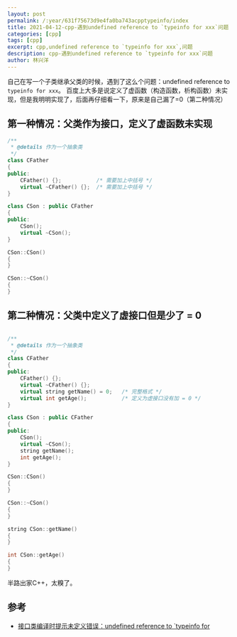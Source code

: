 ```yaml
---
layout: post
permalink: /:year/631f75673d9e4fa0ba743acpptypeinfo/index
title: 2021-04-12-cpp-遇到undefined reference to `typeinfo for xxx`问题
categories: [cpp]
tags: [cpp]
excerpt: cpp,undefined reference to `typeinfo for xxx`,问题
description: cpp-遇到undefined reference to `typeinfo for xxx`问题
author: 林兴洋
---
```


自己在写一个子类继承父类的时候，遇到了这么个问题：undefined reference to `typeinfo for xxx`。
百度上大多是说定义了虚函数（构造函数，析构函数）未实现，但是我明明实现了，后面再仔细看一下，原来是自己漏了=0（第二种情况）


## 第一种情况：父类作为接口，定义了虚函数未实现

```cpp
/**
 * @details 作为一个抽象类
 */
class CFather
{
public:
    CFather() {};           /* 需要加上中括号 */
    virtual ~CFather() {};  /* 需要加上中括号 */
}

class CSon : public CFather
{
public:
    CSon(); 
    virtual ~CSon();
}

CSon::CSon()
{
}

CSon::~CSon()
{
}
```



## 第二种情况：父类中定义了虚接口但是少了 = 0

```cpp

/**
 * @details 作为一个抽象类
 */
class CFather
{
public:
    CFather() {};
    virtual ~CFather() {};
    virtual string getName() = 0;   /* 完整格式 */
    virtual int getAge();           /* 定义为虚接口没有加 = 0 */
}

class CSon : public CFather
{
public:
    CSon(); 
    virtual ~CSon();
    string getName();
    int getAge();
}

CSon::CSon()
{
}

CSon::~CSon()
{
}

string CSon::getName()
{
}

int CSon::getAge()
{
}
```

半路出家C++，太糗了。



## 参考

* [接口类编译时提示未定义错误：undefined reference to `typeinfo for](https://blog.csdn.net/caojinlei_91/article/details/103274918)


